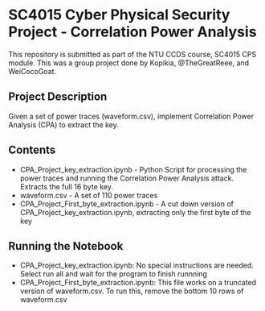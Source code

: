 # SC4015 Cyber Physical Security Project - Correlation Power Analysis
This repository is submitted as part of the NTU CCDS course, SC4015 CPS module. This was a group project done by Kopikia, @TheGreatReee, and WeiCocoGoat.

## Project Description
Given a set of power traces (waveform.csv), implement Correlation Power Analysis (CPA) to extract the key. 

## Contents
- CPA_Project_key_extraction.ipynb - Python Script for processing the power traces and running the Correlation Power Analysis attack. Extracts the full 16 byte key. 
- waveform.csv - A set of 110 power traces
- CPA_Project_First_byte_extraction.ipynb - A cut down version of CPA_Project_key_extraction.ipynb, extracting only the first byte of the key

## Running the Notebook
- CPA_Project_key_extraction.ipynb: No special instructions are needed. Select run all and wait for the program to finish runnning
- CPA_Project_First_byte_extraction.ipynb: This file works on a truncated version of waveform.csv. To run this, remove the bottom 10 rows of waveform.csv
